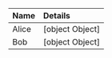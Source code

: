 | Name  | Details         |
| :---- | :-------------- |
| Alice | [object Object] |
| Bob   | [object Object] |
